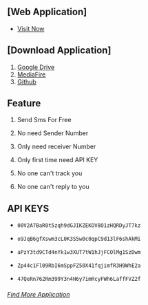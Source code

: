 ## [Web Application]
* [Visit Now](https://shs2001.github.io/sms)

  

## [Download Application]
1. [Google Drive](https://drive.google.com/file/d/1TyK-qjGneVawmSPaBhacnMbvTdo7pMJ5/view?usp=sharing)
2. [MediaFire](https://www.mediafire.com/file/h9u7j05i9r2hyoy/Free_SMS_Sender_V1.0.apk/file)
3. [Github](https://github.com/shs2001/sms/blob/master/Free_SMS_Sender_V1.0.apk?raw=true)

  


  

## Feature

1. Send Sms For Free

2. No need Sender Number

3. Only need receiver Number

4. Only first time need API KEY

5. No one can't track you

6. No one can't reply to you

  
## API KEYS
*  ```00V2A7BaR0t5zqh9dGJIKZEKOV8O1zHQRDyJT7kz```

*  ```o9JqB6gfXswm3cL0K3S5w0c0qpC9d13lF6shAkMi```

*  ```aPzY3td9CTd4nYk1w3XUT7tW1hJjFCOlMg1SzDwm```

*  ```Zp44c1Fl09RbI6mSppFZ50X41fqjimfR3H9WhE2a```

*  ```47QeRn762Rm399Y3n4H6y7imRcyFWh6LaffFVZ2f```

  

  

###### [Find More Application](https://github.com/shs2001)
